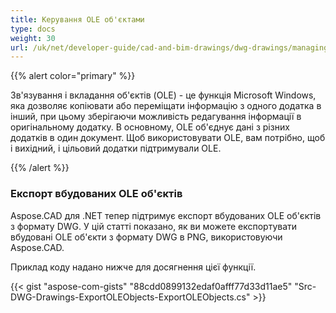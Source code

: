 ```yaml
---
title: Керування OLE об'єктами
type: docs
weight: 30
url: /uk/net/developer-guide/cad-and-bim-drawings/dwg-drawings/managing-ole-objects/
---
```


{{% alert color="primary" %}} 

Зв'язування і вкладання об'єктів (OLE) - це функція Microsoft Windows, яка дозволяє копіювати або переміщати інформацію з одного додатка в інший, при цьому зберігаючи можливість редагування інформації в оригінальному додатку. В основному, OLE об'єднує дані з різних додатків в один документ. Щоб використовувати OLE, вам потрібно, щоб і вихідний, і цільовий додатки підтримували OLE.

{{% /alert %}} 
### **Експорт вбудованих OLE об'єктів**
Aspose.CAD для .NET тепер підтримує експорт вбудованих OLE об'єктів з формату DWG. У цій статті показано, як ви можете експортувати вбудовані OLE об'єкти з формату DWG в PNG, використовуючи Aspose.CAD.

Приклад коду надано нижче для досягнення цієї функції.

{{< gist "aspose-com-gists" "88cdd0899132edaf0afff77d33d11ae5" "Src-DWG-Drawings-ExportOLEObjects-ExportOLEObjects.cs" >}}
